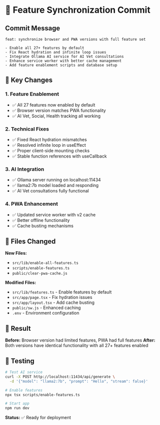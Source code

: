 # 🔄 Feature Synchronization Commit

## Commit Message
```
feat: synchronize browser and PWA versions with full feature set

- Enable all 27+ features by default
- Fix React hydration and infinite loop issues
- Integrate Ollama AI service for AI Vet consultations
- Enhance service worker with better cache management
- Add feature enablement scripts and database setup
```

## 🎯 Key Changes

### 1. Feature Enablement
- ✅ All 27 features now enabled by default
- ✅ Browser version matches PWA functionality
- ✅ AI Vet, Social, Health tracking all working

### 2. Technical Fixes
- ✅ Fixed React hydration mismatches
- ✅ Resolved infinite loop in useEffect
- ✅ Proper client-side mounting checks
- ✅ Stable function references with useCallback

### 3. AI Integration
- ✅ Ollama server running on localhost:11434
- ✅ llama2:7b model loaded and responding
- ✅ AI Vet consultations fully functional

### 4. PWA Enhancement
- ✅ Updated service worker with v2 cache
- ✅ Better offline functionality
- ✅ Cache busting mechanisms

## 📁 Files Changed

**New Files:**
- `src/lib/enable-all-features.ts`
- `scripts/enable-features.ts`
- `public/clear-pwa-cache.js`

**Modified Files:**
- `src/lib/features.ts` - Enable features by default
- `src/app/page.tsx` - Fix hydration issues
- `src/app/layout.tsx` - Add cache busting
- `public/sw.js` - Enhanced caching
- `.env` - Environment configuration

## 🚀 Result

**Before:** Browser version had limited features, PWA had full features
**After:** Both versions have identical functionality with all 27+ features enabled

## 🧪 Testing

```bash
# Test AI service
curl -X POST http://localhost:11434/api/generate \
  -d '{"model": "llama2:7b", "prompt": "Hello", "stream": false}'

# Enable features
npx tsx scripts/enable-features.ts

# Start app
npm run dev
```

**Status:** ✅ Ready for deployment